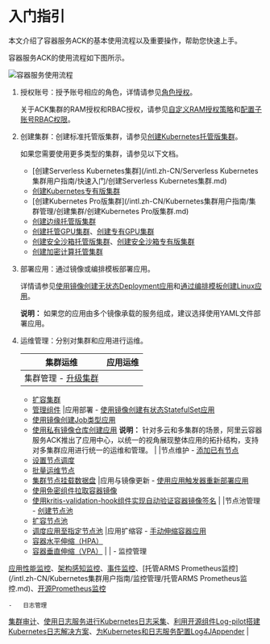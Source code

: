 # 入门指引

本文介绍了容器服务ACK的基本使用流程以及重要操作，帮助您快速上手。

容器服务ACK的使用流程如下图所示。

![容器服务使用流程](https://static-aliyun-doc.oss-cn-hangzhou.aliyuncs.com/assets/img/zh-CN/6266459951/p7176.png)

1.  授权账号：授予账号相应的角色，详情请参见[角色授权](/intl.zh-CN/Kubernetes集群用户指南/授权管理/角色授权.md)。

    关于ACK集群的RAM授权和RBAC授权，请参见[自定义RAM授权策略](/intl.zh-CN/Kubernetes集群用户指南/授权管理/自定义RAM授权策略.md)和[配置子账号RBAC权限](/intl.zh-CN/Kubernetes集群用户指南/授权管理/配置子账号RBAC权限.md)。

2.  创建集群：创建标准托管版集群，请参见[创建Kubernetes托管版集群](/intl.zh-CN/Kubernetes集群用户指南/集群管理/创建集群/创建Kubernetes托管版集群.md)。

    如果您需要使用更多类型的集群，请参见以下文档。

    -   [创建Serverless Kubernetes集群](/intl.zh-CN/Serverless Kubernetes集群用户指南/快速入门/创建Serverless Kubernetes集群.md)
    -   [创建Kubernetes专有版集群](/intl.zh-CN/Kubernetes集群用户指南/集群管理/创建集群/创建Kubernetes专有版集群.md)
    -   [创建Kubernetes Pro版集群](/intl.zh-CN/Kubernetes集群用户指南/集群管理/创建集群/创建Kubernetes Pro版集群.md)
    -   [创建边缘托管版集群](/intl.zh-CN/边缘容器服务ACK@Edge用户指南/边缘托管集群管理/创建边缘托管版集群.md)
    -   [创建托管GPU集群](/intl.zh-CN/Kubernetes集群用户指南/GPU/NPU管理/创建异构计算集群/创建托管GPU集群.md)、[创建专有GPU集群](/intl.zh-CN/Kubernetes集群用户指南/GPU/NPU管理/创建异构计算集群/创建专有GPU集群.md)
    -   [创建安全沙箱托管版集群](/intl.zh-CN/Kubernetes集群用户指南/安全沙箱管理/创建安全沙箱托管版集群.md)、[创建安全沙箱专有版集群](/intl.zh-CN/Kubernetes集群用户指南/安全沙箱管理/创建安全沙箱专有版集群.md)
    -   [创建加密计算托管集群](/intl.zh-CN/Kubernetes集群用户指南/ACK-TEE机密计算/创建加密计算托管集群.md)
3.  部署应用：通过镜像或编排模板部署应用。

    详情请参见[使用镜像创建无状态Deployment应用](/intl.zh-CN/Kubernetes集群用户指南/应用管理/使用镜像创建无状态Deployment应用.md)和[通过编排模板创建Linux应用](/intl.zh-CN/Kubernetes集群用户指南/应用管理/通过编排模板创建Linux应用.md)。

    **说明：** 如果您的应用由多个镜像承载的服务组成，建议选择使用YAML文件部署应用。

4.  运维管理：分别对集群和应用进行运维。

    |集群运维|应用运维|
    |----|----|
    |集群管理    -   [升级集群](/intl.zh-CN/Kubernetes集群用户指南/集群管理/升级集群/升级集群.md)
    -   [扩容集群](/intl.zh-CN/Kubernetes集群用户指南/集群管理/扩容集群.md)
    -   [管理组件](/intl.zh-CN/Kubernetes集群用户指南/集群管理/升级集群/管理组件.md)
|应用部署    -   [使用镜像创建有状态StatefulSet应用](/intl.zh-CN/Kubernetes集群用户指南/应用管理/使用镜像创建有状态StatefulSet应用.md)
    -   [使用镜像创建Job类型应用](/intl.zh-CN/Kubernetes集群用户指南/应用管理/使用镜像创建Job类型应用.md)
    -   [使用私有镜像仓库创建应用](/intl.zh-CN/快速入门/高阶入门/使用私有镜像仓库创建应用.md)
**说明：** 针对多云和多集群的场景，阿里云容器服务ACK推出了应用中心，以统一的视角展现整体应用的拓扑结构，支持对多集群应用进行统一的运维和管理。 |
    |节点维护    -   [添加已有节点](/intl.zh-CN/Kubernetes集群用户指南/节点管理/添加已有节点.md)
    -   [设置节点调度](/intl.zh-CN/Kubernetes集群用户指南/节点管理/设置节点调度.md)
    -   [批量运维节点](/intl.zh-CN/Kubernetes集群用户指南/节点管理/批量运维节点.md)
    -   [集群节点挂载数据盘](/intl.zh-CN/Kubernetes集群用户指南/节点管理/集群节点挂载数据盘.md)
|应用与镜像更新    -   [使用应用触发器重新部署应用](/intl.zh-CN/Kubernetes集群用户指南/应用管理/使用应用触发器重新部署应用.md)
    -   [使用免密组件拉取容器镜像](/intl.zh-CN/Kubernetes集群用户指南/应用管理/使用免密组件拉取容器镜像.md)
    -   [使用kritis-validation-hook组件实现自动验证容器镜像签名](/intl.zh-CN/Kubernetes集群用户指南/应用管理/使用kritis-validation-hook组件实现自动验证容器镜像签名.md) |
    |节点池管理    -   [创建节点池](/intl.zh-CN/Kubernetes集群用户指南/节点管理/节点池管理/创建节点池.md)
    -   [扩容节点池](/intl.zh-CN/Kubernetes集群用户指南/节点管理/节点池管理/扩容节点池.md)
    -   [调度应用至指定节点池](/intl.zh-CN/Kubernetes集群用户指南/节点管理/节点池管理/调度应用至指定节点池.md)
|应用扩缩容    -   [手动伸缩容器应用](/intl.zh-CN/Kubernetes集群用户指南/应用管理/手动伸缩容器应用.md)
    -   [容器水平伸缩（HPA）](/intl.zh-CN/Kubernetes集群用户指南/弹性伸缩/容器水平伸缩（HPA）.md)
    -   [容器垂直伸缩（VPA）](/intl.zh-CN/Kubernetes集群用户指南/弹性伸缩/容器垂直伸缩（VPA）.md) |
    |    -   监控管理

[应用性能监控](/intl.zh-CN/Kubernetes集群用户指南/监控管理/应用性能监控.md)、[架构感知监控]()、[事件监控](/intl.zh-CN/Kubernetes集群用户指南/监控管理/事件监控.md)、[托管ARMS Prometheus监控](/intl.zh-CN/Kubernetes集群用户指南/监控管理/托管ARMS Prometheus监控.md)、[开源Prometheus监控](/intl.zh-CN/Kubernetes集群用户指南/监控管理/开源Prometheus监控.md)

    -   日志管理

[集群审计](/intl.zh-CN/Kubernetes集群用户指南/安全管理/安全中心/Kube-apiserver审计日志.md)、[使用日志服务进行Kubernetes日志采集](/intl.zh-CN/Kubernetes集群用户指南/日志管理/使用日志服务进行Kubernetes日志采集.md)、[利用开源组件Log-pilot搭建Kubernetes日志解决方案](/intl.zh-CN/Kubernetes集群用户指南/日志管理/利用开源组件Log-pilot搭建Kubernetes日志解决方案.md)、[为Kubernetes和日志服务配置Log4JAppender](/intl.zh-CN/Kubernetes集群用户指南/日志管理/为Kubernetes和日志服务配置Log4JAppender.md) |


